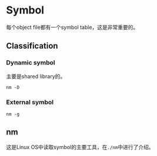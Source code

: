 # Symbol

每个object file都有一个symbol table，这是非常重要的。

## Classification

### Dynamic symbol

主要是shared library的。

`nm -D`

### External symbol

`nm -g`

## nm

这是Linux OS中读取symbol的主要工具，在`./nm`中进行了介绍。

